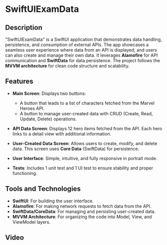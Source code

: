 # SwiftUIExamData

## Description
"SwiftUIExamData" is a SwiftUI application that demonstrates data handling, persistence, and consumption of external APIs. The app showcases a seamless user experience where data from an API is displayed, and users can also create and manage their own data. It leverages **Alamofire** for API communication and **SwiftData** for data persistence. The project follows the **MVVM architecture** for clean code structure and scalability.

## Features
- **Main Screen**: Displays two buttons:
  - A button that leads to a list of characters fetched from the Marvel Heroes API.
  - A button to manage user-created data with CRUD (Create, Read, Update, Delete) operations.
  
- **API Data Screen**: Displays 12 hero items fetched from the API. Each hero links to a detail view with additional information.
  
- **User-Created Data Screen**: Allows users to create, modify, and delete data. This screen uses **Core Data** (SwiftData) for persistence.

- **User Interface**: Simple, intuitive, and fully responsive in portrait mode.

- **Tests**: Includes 1 unit test and 1 UI test to ensure stability and proper functioning.

## Tools and Technologies
- **SwiftUI**: For building the user interface.
- **Alamofire**: For making network requests to fetch data from the API.
- **SwiftData/CoreData**: For managing and persisting user-created data.
- **MVVM Architecture**: For organizing the code into Model, View, and ViewModel layers.
  
## Video



